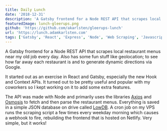 ```yaml
---
title: Daily Lunch
date: '2018-12-31'
description: 'A Gatsby frontend for a Node REST API that scrapes local restaurant menus near my old job every day. Also has some fun stuff like geolocation!'
featuredImage: lunch-gleerups.png
github: 'https://github.com/akarlsten/gleerups-lunch'
url: 'https://lunch.adamkarlsten.com'
tags: ['Gatsby', 'React', 'Express', 'Node', 'Web Scraping', 'Javascript']
---
```


A Gatsby frontend for a Node REST API that scrapes local restaurant menus near my old job every day. Also has some fun stuff like geolocation; to see how far away each restaurant is and to generate dynamic directions via Google.

It started out as an exercise in React and Gatsby, especially the new Hook and Context APIs. It turned out to be pretty useful and popular with my coworkers so I kept working on it to add some extra features.

The API was made with Node and primarily uses the libraries [Axios](https://github.com/axios/axios) and [Osmosis](https://github.com/rchipka/node-osmosis) to fetch and then parse the restaurant menus. Everything is saved in a simple JSON database on drive called [LowDB](https://github.com/typicode/lowdb). A cron job on my VPS runs the scraping script a few times every weekday morning which causes a webhook to fire, rebuilding the frontend that is hosted on Netlify. Very simple, but it works!
